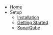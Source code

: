 - [Home](/)
- Setup
  - [Installation](installation.md)
  - [Getting Started](started.md)
  - [SonarQube](sonar.md)

